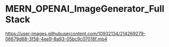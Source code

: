 # MERN_OPENAI_ImageGenerator_FullStack





https://user-images.githubusercontent.com/10932134/214269279-06679d68-3f58-4ee9-8a93-05bc9c07018f.mp4

